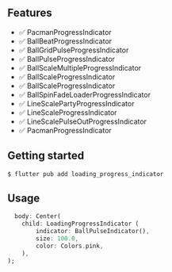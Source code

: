 
## Features
- ✅ PacmanProgressIndicator
- ✅ BallBeatProgressIndicator
- ✅ BallGridPulseProgressIndicator
- ✅ BallPulseProgressIndicator
- ✅ BallScaleMultipleProgressIndicator
- ✅ BallScaleProgressIndicator
- ✅ BallScaleProgressIndicator
- ✅ BallSpinFadeLoaderProgressIndicator
- ✅ LineScalePartyProgressIndicator
- ✅ LineScaleProgressIndicator
- ✅ LineScalePulseOutProgressIndicator
- ✅ PacmanProgressIndicator

## Getting started

```shell 
$ flutter pub add loading_progress_indicator
```

## Usage

```dart
  body: Center(
    child: LoadingProgressIndicator (
        indicator: BallPulseIndicator(),
        size: 100.0,
        color: Colors.pink,
    ),
); 
```
